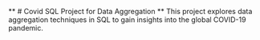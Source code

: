 ** # Covid SQL Project for Data Aggregation **
This project explores data aggregation techniques in SQL to gain insights into the global COVID-19 pandemic.
